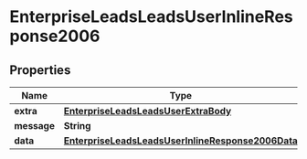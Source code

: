 # EnterpriseLeadsLeadsUserInlineResponse2006

## Properties
Name | Type | Description | Notes
------------ | ------------- | ------------- | -------------
**extra** | [**EnterpriseLeadsLeadsUserExtraBody**](EnterpriseLeadsLeadsUserExtraBody.md) |  |  [optional]
**message** | **String** |  |  [optional]
**data** | [**EnterpriseLeadsLeadsUserInlineResponse2006Data**](EnterpriseLeadsLeadsUserInlineResponse2006Data.md) |  |  [optional]
